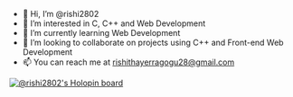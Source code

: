- 👋 Hi, I’m @rishi2802
- 👀 I’m interested in C, C++ and Web Development
- 🌱 I’m currently learning Web Development
- 💞️ I’m looking to collaborate on projects using C++ and Front-end Web Development
- 📫 You can reach me at rishithayerragogu28@gmail.com

<!---
rishi2802/rishi2802 is a ✨ special ✨ repository because its `README.md` (this file) appears on your GitHub profile.
You can click the Preview link to take a look at your changes.
--->
[![@rishi2802's Holopin board](https://holopin.me/rishi2802)](https://holopin.io/@rishi2802)

